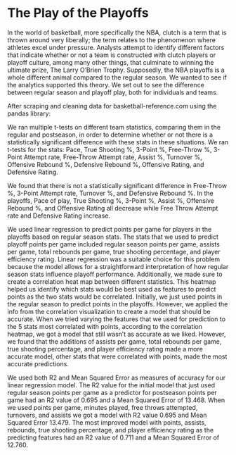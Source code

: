 # The Play of the Playoffs
In the world of basketball, more specifically the NBA, clutch is a term that is thrown around very liberally; the term relates to the phenomenon where athletes excel under pressure. Analysts attempt to identify different factors that indicate whether or not a team is constructed with clutch players or playoff culture, among many other things, that culminate to winning the ultimate prize, The Larry O’Brien Trophy. Supposedly, the NBA playoffs is a whole different animal compared to the regular season. We wanted to see if the analytics supported this theory. We set out to see the difference between regular season and playoff play, both for individuals and teams. 

After scraping and cleaning data for basketball-reference.com using the pandas library:

We ran multiple t-tests on different team statistics, comparing them in the regular and postseason, in order to determine whether or not there is a statistically significant difference with these stats in these situations. We ran t-tests for the stats: Pace, True Shooting %, 3-Point %, Free-Throw %, 3-Point Attempt rate, Free-Throw Attempt rate, Assist %, Turnover %, Offensive Rebound %, Defensive Rebound %, Offensive Rating, and Defensive Rating.

We found that there is not a statistically significant difference in Free-Throw %, 3-Point Attempt rate, Turnover %, and Defensive Rebound %. In the playoffs, Pace of play, True Shooting %, 3-Point %, Assist %, Offensive Rebound %, and Offensive Rating all decrease while Free Throw Attempt rate and Defensive Rating increase.

We used linear regression to predict points per game for players in the playoffs based on regular season stats. The stats that we used to predict playoff points per game included regular season points per game, assists per game, total rebounds per game, true shooting percentage, and player efficiency rating. Linear regression was a suitable choice for this problem because the model allows for a straightforward interpretation of how regular season stats influence playoff performance. Additionally, we made sure to create a correlation heat map between different statistics. This heatmap helped us identify which stats would be best used as features to predict points as the two stats would be correlated. Initially, we just used points in the regular season to predict points in the playoffs. However, we applied the info from the correlation visualization to create a model that should be accurate. When we tried varying the features that we used for prediction to the 5 stats most correlated with points, according to the correlation heatmap, we got a model that still wasn’t as accurate as we liked. However, we found that the additions of assists per game, total rebounds per game, true shooting percentage, and player efficiency rating made a more accurate model, other stats that were correlated with points, made the most accurate predictions.

We used both R2 and Mean Squared Error as measures of accuracy for our linear regression model. The R2 value for the initial model that just used regular season points per game as a predictor for postseason points per game had an R2 value of 0.695 and a Mean Squared Error of 13.468. When we used points per game, minutes played, free throws attempted, turnovers, and assists we got a model with R2 value 0.695 and Mean Squared Error 13.479. The most improved model with points, assists, rebounds, true shooting percentage, and player efficiency rating as the predicting features had an R2 value of 0.711 and a Mean Squared Error of 12.760.
